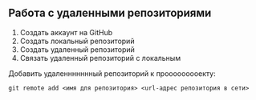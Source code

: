 ## Работа с удаленными репозиториями
1. Создать аккаунт на GitHub
2. Создать локальный репозиторий
3. Создать удаленный репозиторий
4. Связать удаленный репозиторий с локальным

Добавить удаленнннннный репозиторий к прооооооооекту:
```
git remote add <имя для репозитория> <url-адрес репозитория в сети>
```